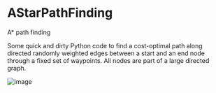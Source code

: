 # AStarPathFinding
A* path finding

Some quick and dirty Python code to find a cost-optimal path along directed randomly weighted edges between a start and an end node through a fixed set of waypoints. 
All nodes are part of a large directed graph. 

![image](https://github.com/Freya-Ebba-Christ/AStarPathFinding/assets/57752514/de0c8a4b-022e-4b19-9c5d-e10249cc6062)


